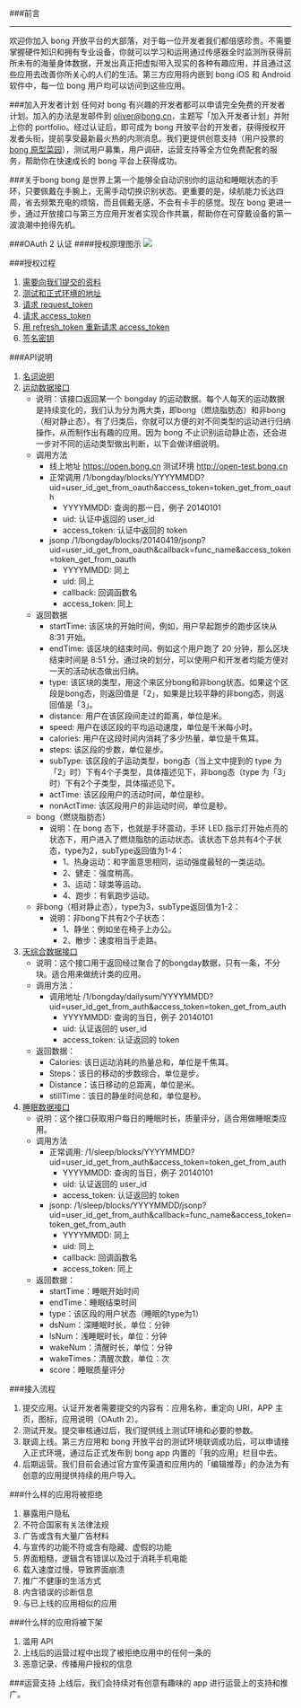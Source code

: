###前言
***
欢迎你加入 bong 开放平台的大部落，对于每一位开发者我们都倍感珍贵。不需要掌握硬件知识和拥有专业设备，你就可以学习和运用通过传感器全时监测所获得前所未有的海量身体数据，开发出真正把虚拟带入现实的各种有趣应用，并且通过这些应用去改善你所关心的人们的生活。第三方应用将内嵌到 bong iOS 和 Android 软件中，每一位 bong 用户均可以访问到这些应用。

###加入开发者计划
任何对 bong 有兴趣的开发者都可以申请完全免费的开发者计划。加入的办法是发邮件到 <oliver@bong.cn>，主题写「加入开发者计划」并附上你的 portfolio。经过认证后，即可成为 bong 开放平台的开发者，获得授权开发者头衔，提前享受最新最火热的内测消息。我们更提供创意支持（用户投票的 [bong 原型菜园](http://openbong.lofter.com)），测试用户募集，用户调研，运营支持等全方位免费配套的服务，帮助你在快速成长的 bong 平台上获得成功。


###关于bong
bong 是世界上第一个能够全自动识别你的运动和睡眠状态的手环，只要佩戴在手腕上，无需手动切换识别状态。更重要的是，续航能力长达四周，省去频繁充电的烦恼，而且佩戴无感，不会有卡手的感觉。现在 bong 更进一步，通过开放接口与第三方应用开发者实现合作共赢，帮助你在可穿戴设备的第一波浪潮中抢得先机。


###OAuth 2 认证
####授权原理图示
![](https://raw.githubusercontent.com/Ginshell/bongOpenPlatform/master/images/auth.png)

###授权过程
1. [需要向我们提交的资料](signup.md)
2. [测试和正式环境的地址](address.md)
3. [请求 request_token](request_token.md)
4. [请求 access_token](access_token.md)
5. [用 refresh_token 重新请求 access_token](refresh_token.md)
6. [签名密钥](signature.md)

###API说明
1. [名词说明](api_term.md)
2. [运动数据接口](api_sport.md)
	* 说明：该接口返回某一个 bongday 的运动数据。每个人每天的运动数据是持续变化的，我们认为分为两大类，即bong（燃烧脂肪态）和非bong（相对静止态）。有了归类后，你就可以方便的对不同类型的运动进行归纳操作，从而制作出有趣的应用。因为 bong 不止识别运动静止态，还会进一步对不同的运动类型做出判断，以下会做详细说明。
	* 调用方法
		* 线上地址 https://open.bong.cn 测试环境 http://open-test.bong.cn
		* 正常调用 /1/bongday/blocks/YYYYMMDD?uid=user_id_get_from_oauth&access_token=token_get_from_oauth
			* YYYYMMDD: 查询的那一日，例子 20140101
			* uid: 认证中返回的 user_id
			* access_token: 认证中返回的 token
		* jsonp /1/bongday/blocks/20140419/jsonp?uid=user_id_get_from_oauth&callback=func_name&access_token=token_get_from_oauth
			* YYYYMMDD: 同上
			* uid: 同上
			* callback: 回调函数名
			* access_token: 同上
	* 返回数据
		* startTime: 该区块的开始时间，例如，用户早起跑步的跑步区块从 8:31 开始。
		* endTime: 该区块的结束时间，例如这个用户跑了 20 分钟，那么区块结束时间是 8:51 分。通过块的划分，可以使用户和开发者均能方便对一天的活动状态做出归纳。
		* type: 该区块的类型，用这个来区分bong和非bong状态。如果这个区段是bong态，则返回值是「2」，如果是比较平静的非bong态，则返回值是「3」。
		* distance: 用户在该区段间走过的距离，单位是米。
		* speed: 用户在该区段的平均运动速度，单位是千米每小时。
		* calories: 用户在这段时间内消耗了多少热量，单位是千焦耳。
		* steps: 该区段的步数，单位是步。
		* subType: 该区段的子运动类型，bong态（当上文中提到的 type 为「2」时）下有4个子类型，具体描述见下，非bong态（type 为「3」时）下有2个子类型，具体描述见下。
		* actTime: 该区段用户的活动时间，单位是秒。
		* nonActTime: 该区段用户的非运动时间，单位是秒。
	* bong（燃烧脂肪态）
		* 说明：在 bong 态下，也就是手环震动，手环 LED 指示灯开始点亮的状态下，用户进入了燃烧脂肪的运动状态。该状态下总共有4个子状态，type为2，subType返回值为1-4：
			* 1、热身运动：和字面意思相同，运动强度最轻的一类运动。
			* 2、健走：强度稍高。
			* 3、运动：球类等运动。
			* 4、跑步：有氧跑步运动。
	* 非bong（相对静止态），type为3，subType返回值为1-2：
		* 说明：非bong下共有2个子状态：
			* 1、静坐：例如坐在椅子上办公。
			* 2、散步：速度相当于走路。
3. [天综合数据接口](api_sum.md)
	* 说明：这个接口用于返回经过聚合了的bongday数据，只有一条，不分块。适合用来做统计类的应用。
	* 调用方法：
		* 调用地址 /1/bongday/dailysum/YYYYMMDD?uid=user_id_get_from_auth&access_token=token_get_from_auth
			* YYYYMMDD: 查询的当日，例子 20140101
			* uid: 认证返回的 user_id
			* access_token: 认证返回的 token
	* 返回数据：
		* Calories: 该日运动消耗的热量总和，单位是千焦耳。
		* Steps：该日的移动的步数综合，单位是步。 
		* Distance：该日移动的总距离，单位是米。
		* stillTime：该日的静坐时间总和，单位是秒。
4. [睡眠数据接口](api_sleep.md)
	* 说明：这个接口获取用户每日的睡眠时长，质量评分，适合用做睡眠类应用。
	* 调用方法
		* 正常调用: /1/sleep/blocks/YYYYMMDD?uid=user_id_get_from_auth&access_token=token_get_from_auth
			* YYYYMMDD: 查询的当日，例子 20140101
			* uid: 认证返回的 user_id
			* access_token: 认证返回的 token
		* jsonp: /1/sleep/blocks/YYYYMMDD/jsonp?uid=user_id_get_from_auth&callback=func_name&access_token=token_get_from_auth
			* YYYYMMDD: 同上
			* uid: 同上
			* callback: 回调函数名
			* access_token: 同上
	* 返回数据：
		* startTime：睡眠开始时间
		* endTime：睡眠结束时间
		* type：该区段的用户状态（睡眠的type为1）
		* dsNum：深睡眠时长，单位：分钟
		* lsNum：浅睡眠时长，单位：分钟
		* wakeNum：清醒时长，单位：分钟
		* wakeTimes：清醒次数，单位：次
		* score：睡眠质量评分
				
###接入流程
1. 提交应用。认证开发者需要提交的内容有：应用名称，重定向 URI，APP 主页，图标，应用说明（OAuth 2）。
2. 测试开发。提交审核通过后，我们提供线上测试环境和必要的参数。
3. 联调上线。第三方应用和 bong 开放平台的测试环境联调成功后，可以申请接入正式环境，通过后正式发布到 bong app 内置的「我的应用」栏目中去。
4. 后期运营。我们目前会通过官方宣传渠道和应用内的「编辑推荐」的办法为有创意的应用提供持续的用户导入。

###什么样的应用将被拒绝
1. 暴露用户隐私 
2. 不符合国家有关法律法规
3. 广告或含有大量广告材料
4. 与宣传的功能不符或含有隐藏、虚假的功能
5. 界面粗糙，逻辑含有错误以及过于消耗手机电能
6. 载入速度过慢，导致界面崩溃
7. 推广不健康的生活方式
8. 内含错误的诊断信息
9. 与已上线的应用相似的应用

###什么样的应用将被下架
1. 滥用 API
2. 上线后的运营过程中出现了被拒绝应用中的任何一条的
3. 恶意记录、传播用户授权的信息

###运营支持
上线后，我们会持续对有创意有趣味的 app 进行运营上的支持和推广。
